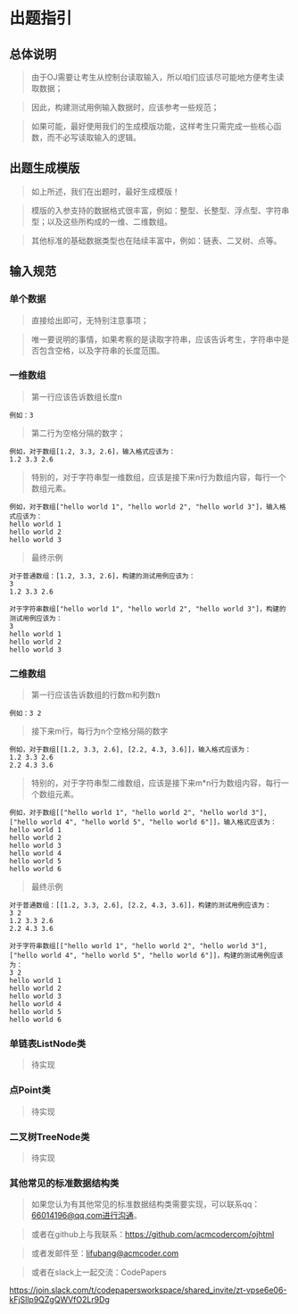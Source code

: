 # 出题指引
## 总体说明

> 由于OJ需要让考生从控制台读取输入，所以咱们应该尽可能地方便考生读取数据；

> 因此，构建测试用例输入数据时，应该参考一些规范；

> 如果可能，最好使用我们的生成模版功能，这样考生只需完成一些核心函数，而不必写读取输入的逻辑。

## 出题生成模版

> 如上所述，我们在出题时，最好生成模版！

> 模版的入参支持的数据格式很丰富，例如：整型、长整型、浮点型、字符串型；以及这些所构成的一维、二维数组。

> 其他标准的基础数据类型也在陆续丰富中，例如：链表、二叉树、点等。

## 输入规范
### 单个数据
> 直接给出即可，无特别注意事项；

> 唯一要说明的事情，如果考察的是读取字符串，应该告诉考生，字符串中是否包含空格，以及字符串的长度范围。

### 一维数组
> 第一行应该告诉数组长度n

```
例如：3
```

> 第二行为空格分隔的数字；

```
例如，对于数组[1.2, 3.3, 2.6]，输入格式应该为：
1.2 3.3 2.6
```

> 特别的，对于字符串型一维数组，应该是接下来n行为数组内容，每行一个数组元素。

```
例如，对于数组["hello world 1", "hello world 2", "hello world 3"]，输入格式应该为：
hello world 1
hello world 2
hello world 3
```

> 最终示例

```
对于普通数组：[1.2, 3.3, 2.6]，构建的测试用例应该为：
3
1.2 3.3 2.6
```

```
对于字符串数组["hello world 1", "hello world 2", "hello world 3"]，构建的测试用例应该为：
3
hello world 1
hello world 2
hello world 3
```

### 二维数组
> 第一行应该告诉数组的行数m和列数n

```
例如：3 2
```

> 接下来m行，每行为n个空格分隔的数字

```
例如，对于数组[[1.2, 3.3, 2.6], [2.2, 4.3, 3.6]]，输入格式应该为：
1.2 3.3 2.6
2.2 4.3 3.6
```

> 特别的，对于字符串型二维数组，应该是接下来m*n行为数组内容，每行一个数组元素。

```
例如，对于数组[["hello world 1", "hello world 2", "hello world 3"], ["hello world 4", "hello world 5", "hello world 6"]]，输入格式应该为：
hello world 1
hello world 2
hello world 3
hello world 4
hello world 5
hello world 6
```

> 最终示例

```
对于普通数组：[[1.2, 3.3, 2.6], [2.2, 4.3, 3.6]]，构建的测试用例应该为：
3 2
1.2 3.3 2.6
2.2 4.3 3.6
```

```
对于字符串数组[["hello world 1", "hello world 2", "hello world 3"], ["hello world 4", "hello world 5", "hello world 6"]]，构建的测试用例应该为：
3 2
hello world 1
hello world 2
hello world 3
hello world 4
hello world 5
hello world 6
```

### 单链表ListNode类

> 待实现

### 点Point类

> 待实现

### 二叉树TreeNode类

> 待实现

### 其他常见的标准数据结构类

> 如果您认为有其他常见的标准数据结构类需要实现，可以联系qq：66014196@qq.com进行沟通。

> 或者在github上与我联系：https://github.com/acmcodercom/ojhtml

> 或者发邮件至：lifubang@acmcoder.com

> 或者在slack上一起交流：CodePapers

https://join.slack.com/t/codepapersworkspace/shared_invite/zt-vpse6e06-kFjSllp9QZgQWVfO2Lr9Dg
